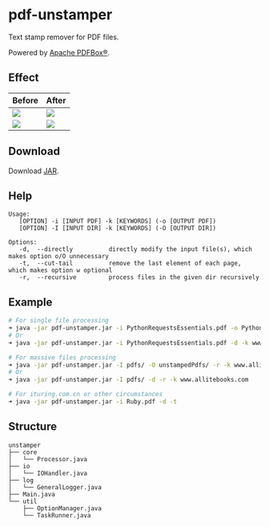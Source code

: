 # pdf-unstamper
Text stamp remover for PDF files.

Powered by [Apache PDFBox®](https://pdfbox.apache.org/).

## Effect
<table>
<thead>
<tr>
<th>Before</th>
<th>After</th>
</tr>
</thead>
<tbody>
<tr>
<td><img src="https://github.com/hwding/pdf-unstamper/blob/master/art/before.png"></td>
<td><img src="https://github.com/hwding/pdf-unstamper/blob/master/art/after.png"></td>
</tr>
<tr>
<td><img src="https://github.com/hwding/pdf-unstamper/blob/master/art/before-ituring.png"></td>
<td><img src="https://github.com/hwding/pdf-unstamper/blob/master/art/after-ituring.png"></td>
</tr>
</tbody>
</table>

## Download
Download [JAR](https://github.com/hwding/pdf-unstamper/releases).

## Help
```
Usage: 
   [OPTION] -i [INPUT PDF] -k [KEYWORDS] (-o [OUTPUT PDF])
   [OPTION] -I [INPUT DIR] -k [KEYWORDS] (-O [OUTPUT DIR])

Options:
   -d,  --directly          directly modify the input file(s), which makes option o/O unnecessary
   -t,  --cut-tail          remove the last element of each page, which makes option w optional
   -r,  --recursive         process files in the given dir recursively
```

## Example
  ```bash
  # For single file processing
  ➜ java -jar pdf-unstamper.jar -i PythonRequestsEssentials.pdf -o PythonRequestsEssentials.unstamped.pdf -k www.allitebooks.com
  # Or
  ➜ java -jar pdf-unstamper.jar -i PythonRequestsEssentials.pdf -d -k www.allitebooks.com
  
  # For massive files processing
  ➜ java -jar pdf-unstamper.jar -I pdfs/ -O unstampedPdfs/ -r -k www.allitebooks.com
  # Or
  ➜ java -jar pdf-unstamper.jar -I pdfs/ -d -r -k www.allitebooks.com
  
  # For ituring.com.cn or other circumstances
  ➜ java -jar pdf-unstamper.jar -i Ruby.pdf -d -t
  ```
## Structure
```
unstamper
├── core
│   └── Processor.java
├── io
│   └── IOHandler.java
├── log
│   └── GeneralLogger.java
├── Main.java
└── util
    ├── OptionManager.java
    └── TaskRunner.java
```
